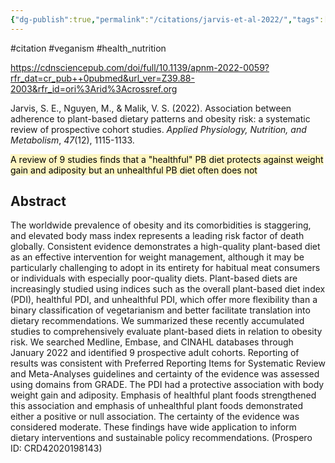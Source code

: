 ```yaml
---
{"dg-publish":true,"permalink":"/citations/jarvis-et-al-2022/","tags":["#citation","#veganism","#health_nutrition"],"created":"2025-10-23T17:42:44.737+01:00","updated":"2025-10-23T18:06:08.796+01:00"}
---
```


#citation #veganism #health_nutrition 

https://cdnsciencepub.com/doi/full/10.1139/apnm-2022-0059?rfr_dat=cr_pub++0pubmed&url_ver=Z39.88-2003&rfr_id=ori%3Arid%3Acrossref.org

Jarvis, S. E., Nguyen, M., & Malik, V. S. (2022). Association between adherence to plant-based dietary patterns and obesity risk: a systematic review of prospective cohort studies. _Applied Physiology, Nutrition, and Metabolism_, _47_(12), 1115-1133.

<mark style="background: #FFF3A3A6;">A review of 9 studies finds that a "healthful" PB diet protects against weight gain and adiposity but an unhealthful PB diet often does not</mark>
## Abstract
The worldwide prevalence of obesity and its comorbidities is staggering, and elevated body mass index represents a leading risk factor of death globally. Consistent evidence demonstrates a high-quality plant-based diet as an effective intervention for weight management, although it may be particularly challenging to adopt in its entirety for habitual meat consumers or individuals with especially poor-quality diets. Plant-based diets are increasingly studied using indices such as the overall plant-based diet index (PDI), healthful PDI, and unhealthful PDI, which offer more flexibility than a binary classification of vegetarianism and better facilitate translation into dietary recommendations. We summarized these recently accumulated studies to comprehensively evaluate plant-based diets in relation to obesity risk. We searched Medline, Embase, and CINAHL databases through January 2022 and identified 9 prospective adult cohorts. Reporting of results was consistent with Preferred Reporting Items for Systematic Review and Meta-Analyses guidelines and certainty of the evidence was assessed using domains from GRADE. The PDI had a protective association with body weight gain and adiposity. Emphasis of healthful plant foods strengthened this association and emphasis of unhealthful plant foods demonstrated either a positive or null association. The certainty of the evidence was considered moderate. These findings have wide application to inform dietary interventions and sustainable policy recommendations. (Prospero ID: CRD42020198143)